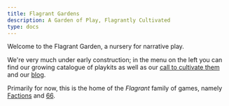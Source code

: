 ```yaml
---
title: Flagrant Gardens
description: A Garden of Play, Flagrantly Cultivated
type: docs
---
```


Welcome to the Flagrant Garden, a nursery for narrative play.

We're very much under early construction;
in the menu on the left you can find our growing catalogue of playkits as well as our [call to cultivate them](/cultivation) and our [blog](/posts).

Primarily for now, this is the home of the _Flagrant_ family of games, namely [Factions](/docs/factions) and [66](/docs/66).
